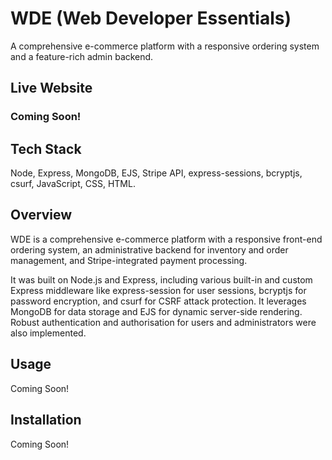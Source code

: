 # WDE (Web Developer Essentials)

A comprehensive e-commerce platform with a responsive ordering system and a feature-rich admin backend.

## Live Website

### Coming Soon!

## Tech Stack

Node, Express, MongoDB, EJS, Stripe API, express-sessions, bcryptjs, csurf, JavaScript, CSS, HTML.

## Overview

WDE is a comprehensive e-commerce platform with a responsive front-end ordering system, an administrative backend for inventory and order management, and Stripe-integrated payment processing.

It was built on Node.js and Express, including various built-in and custom Express middleware like express-session for user sessions, bcryptjs for password encryption, and csurf for CSRF attack protection. It leverages MongoDB for data storage and EJS for dynamic server-side rendering. Robust authentication and authorisation for users and administrators were also implemented.

## Usage

Coming Soon!

## Installation

Coming Soon!
